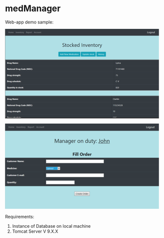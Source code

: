 # medManager

Web-app demo sample: 



![](https://github.com/adwait97/medManager/blob/master/Sample%20output/inventory.PNG)


![](https://github.com/adwait97/medManager/blob/master/Sample%20output/home.PNG)


Requirements: 
  1. Instance of Database on local machine
  2. Tomcat Server V 9.X.X

